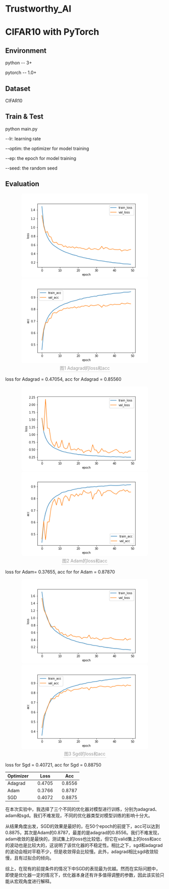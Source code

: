 # Trustworthy_AI
# CIFAR10 with PyTorch

## Environment

python  --  3+

pytorch --  1.0+

## Dataset

CIFAR10

## Train & Test

python main.py 

--lr: learning rate

--optim: the optimizer for model training

--ep:  the epoch for model training

--seed: the random seed

## Evaluation

<center class="half">    
  <img style="border-radius: 0.3125em;"     src="figure\ada_loss.png" width="400">    
  <img style="border-radius: 0.3125em;"     src="figure\ada_acc.png" width="400">    
  <br>    
  <div style="color:orange; border-bottom: 1px solid #d9d9d9;    display: inline-block;    color: #999;    padding: 2px;">图1 Adagrad的loss和acc</div></center>


loss for Adagrad = 0.47054, acc for Adagrad = 0.85560


<center class="half">    
  <img style="border-radius: 0.3125em;"     src="figure\adam_loss.png" width="400">    
  <img style="border-radius: 0.3125em;"     src="figure\adam_acc.png" width="400">    
  <br>    
  <div style="color:orange; border-bottom: 1px solid #d9d9d9;    display: inline-block;    color: #999;    padding: 2px;">图2 Adam的loss和acc</div>
</center>



loss for Adam= 0.37655, acc for for Adam = 0.87870


<center class="half">    
  <img style="border-radius: 0.3125em;"     src="figure\sgd_loss.png" width="400">    
  <img style="border-radius: 0.3125em;"     src="figure\sgd_acc.png" width="400">    
  <br>    
  <div style="color:orange; border-bottom: 1px solid #d9d9d9;    display: inline-block;    color: #999;    padding: 2px;">图3 Sgd的loss和acc</div>
</center>


loss for Sgd = 0.40721, acc for Sgd = 0.88750

| Optimizer |      | Loss   |      | Acc    |
| --------- | ---- | ------ | ---- | ------ |
| Adagrad   |      | 0.4705 |      | 0.8556 |
| Adam      |      | 0.3766 |      | 0.8787 |
| SGD       |      | 0.4072 |      | 0.8875 |

在本次实验中，我选择了三个不同的优化器对模型进行训练，分别为adagrad、adam和sgd。我们不难发现，不同的优化器类型对模型训练的影响十分大。

从结果角度出发，SGD的效果是最好的，在50个epoch的前提下，acc可以达到0.8875，其次是Adam的0.8787，最差的是adagrad的0.8556。我们不难发现，adam收敛的是最快的，测试集上的loss也比较低，但它在valid集上的loss和acc的波动也是比较大的，这说明了该优化器的不稳定性。相比之下，sgd和adagrad的波动会相对平稳不少，但是收敛得会比较慢。此外，adagrad相比sgd收敛较慢，且有过拟合的倾向。

综上，在现有的前提条件的情况下中SGD的表现最为优越。然而在实际问题中，即使是优化器一定的情况下，优化器本身还有许多值得调整的参数，因此该实验只能从宏观角度进行解释。


